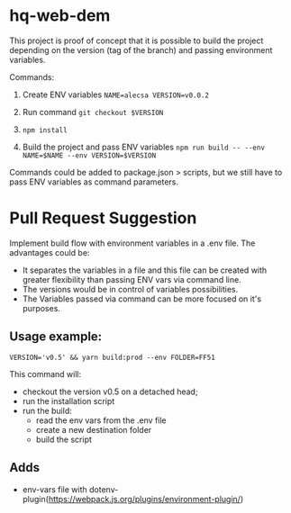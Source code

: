 # hq-web-dem

This project is proof of concept that it is possible to build the project depending on the version (tag of the branch) and passing environment variables.

Commands:

1. Create ENV variables
 ```NAME=alecsa VERSION=v0.0.2```
   
2. Run command
```git checkout $VERSION```

3. ```npm install```

4. Build the project and pass ENV variables
```npm run build -- --env NAME=$NAME --env VERSION=$VERSION```
   
Commands could be added to package.json > scripts, 
but we still have to pass ENV variables as command parameters.

# Pull Request Suggestion

Implement build flow with environment variables in a .env file. The advantages could be:

* It separates the variables in a file and this file can be created with greater flexibility than passing ENV vars via command line.
* The versions would be in control of variables possibilities.
* The Variables passed via command can be more focused on it's purposes.

## Usage example:

```shell
VERSION='v0.5' && yarn build:prod --env FOLDER=FF51
```

This command will:
* checkout the version v0.5 on a detached head;
* run the installation script
* run the build:
  * read the env vars from the .env file
  * create a new destination folder
  * build the script

## Adds
* env-vars file with dotenv-plugin(https://webpack.js.org/plugins/environment-plugin/)
